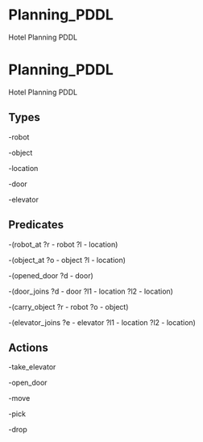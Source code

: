# Planning_PDDL
Hotel Planning PDDL


# Planning_PDDL
Hotel Planning PDDL

## Types
-robot

-object 

-location 

-door 

-elevator 

## Predicates 

-(robot_at ?r - robot ?l - location)

-(object_at ?o - object ?l - location)

-(opened_door ?d - door)

-(door_joins ?d - door ?l1 - location ?l2 - location)

-(carry_object ?r - robot ?o - object)

-(elevator_joins ?e - elevator ?l1 - location ?l2 - location)


## Actions
-take_elevator

-open_door

-move

-pick

-drop
